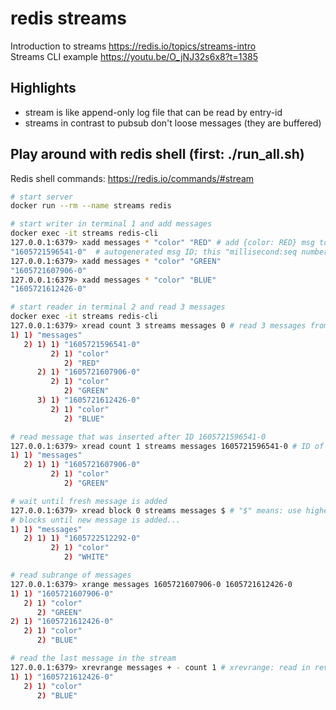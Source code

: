# redis streams

Introduction to streams <https://redis.io/topics/streams-intro>  
Streams CLI example <https://youtu.be/O_jNJ32s6x8?t=1385>  

## Highlights

- stream is like append-only log file that can be read by entry-id
- streams in contrast to pubsub don't loose messages (they are buffered)

## Play around with redis shell (first: ./run_all.sh)

Redis shell commands: <https://redis.io/commands/#stream>

```bash
# start server
docker run --rm --name streams redis

# start writer in terminal 1 and add messages
docker exec -it streams redis-cli
127.0.0.1:6379> xadd messages * "color" "RED" # add {color: RED} msg to stream "messages", * = autogenerate msg ID; you can provide own ID instead
"1605721596541-0"  # autogenerated msg ID; this "millisecond:seq number", for querring msgs by ranges of time
127.0.0.1:6379> xadd messages * "color" "GREEN"
"1605721607906-0"
127.0.0.1:6379> xadd messages * "color" "BLUE"
"1605721612426-0"

# start reader in terminal 2 and read 3 messages
docker exec -it streams redis-cli
127.0.0.1:6379> xread count 3 streams messages 0 # read 3 messages from stream "messages", start from msgID 0
1) 1) "messages"
   2) 1) 1) "1605721596541-0"
         2) 1) "color"
            2) "RED"
      2) 1) "1605721607906-0"
         2) 1) "color"
            2) "GREEN"
      3) 1) "1605721612426-0"
         2) 1) "color"
            2) "BLUE"

# read message that was inserted after ID 1605721596541-0
127.0.0.1:6379> xread count 1 streams messages 1605721596541-0 # ID of "color:RED" message
1) 1) "messages"
   2) 1) 1) "1605721607906-0"
         2) 1) "color"
            2) "GREEN"

# wait until fresh message is added
127.0.0.1:6379> xread block 0 streams messages $ # "$" means: use highest ID in the stream
# blocks until new message is added...
1) 1) "messages"
   2) 1) 1) "1605722512292-0"
         2) 1) "color"
            2) "WHITE"

# read subrange of messages
127.0.0.1:6379> xrange messages 1605721607906-0 1605721612426-0
1) 1) "1605721607906-0"
   2) 1) "color"
      2) "GREEN"
2) 1) "1605721612426-0"
   2) 1) "color"
      2) "BLUE"

# read the last message in the stream
127.0.0.1:6379> xrevrange messages + - count 1 # xrevrange: read in reverse order, "+ -": read all messages, count 1: return first message
1) 1) "1605721612426-0"
   2) 1) "color"
      2) "BLUE"


 ```